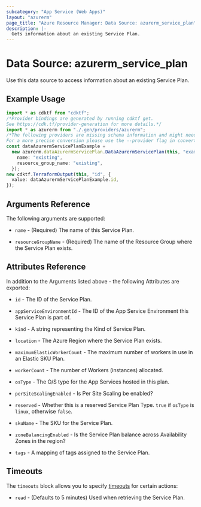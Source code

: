 ```yaml
---
subcategory: "App Service (Web Apps)"
layout: "azurerm"
page_title: "Azure Resource Manager: Data Source: azurerm_service_plan"
description: |-
  Gets information about an existing Service Plan.
---
```


# Data Source: azurerm\_service\_plan

Use this data source to access information about an existing Service Plan.

## Example Usage

```typescript
import * as cdktf from "cdktf";
/*Provider bindings are generated by running cdktf get.
See https://cdk.tf/provider-generation for more details.*/
import * as azurerm from "./.gen/providers/azurerm";
/*The following providers are missing schema information and might need manual adjustments to synthesize correctly: azurerm.
For a more precise conversion please use the --provider flag in convert.*/
const dataAzurermServicePlanExample =
  new azurerm.dataAzurermServicePlan.DataAzurermServicePlan(this, "example", {
    name: "existing",
    resource_group_name: "existing",
  });
new cdktf.TerraformOutput(this, "id", {
  value: dataAzurermServicePlanExample.id,
});

```

## Arguments Reference

The following arguments are supported:

*   `name` - (Required) The name of this Service Plan.

*   `resourceGroupName` - (Required) The name of the Resource Group where the Service Plan exists.

## Attributes Reference

In addition to the Arguments listed above - the following Attributes are exported:

*   `id` - The ID of the Service Plan.

*   `appServiceEnvironmentId` - The ID of the App Service Environment this Service Plan is part of.

*   `kind` - A string representing the Kind of Service Plan.

*   `location` - The Azure Region where the Service Plan exists.

*   `maximumElasticWorkerCount` - The maximum number of workers in use in an Elastic SKU Plan.

*   `workerCount` - The number of Workers (instances) allocated.

*   `osType` - The O/S type for the App Services hosted in this plan.

*   `perSiteScalingEnabled` - Is Per Site Scaling be enabled?

*   `reserved` - Whether this is a reserved Service Plan Type. `true` if `osType` is `linux`, otherwise `false`.

*   `skuName` - The SKU for the Service Plan.

*   `zoneBalancingEnabled` - Is the Service Plan balance across Availability Zones in the region?

*   `tags` - A mapping of tags assigned to the Service Plan.

## Timeouts

The `timeouts` block allows you to specify [timeouts](https://www.terraform.io/language/resources/syntax#operation-timeouts) for certain actions:

* `read` - (Defaults to 5 minutes) Used when retrieving the Service Plan.
